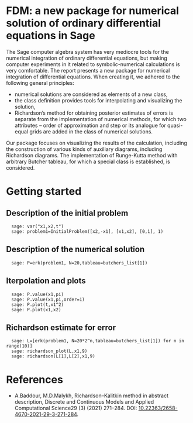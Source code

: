 # FDM: a new package for numerical solution of ordinary differential equations in Sage

The Sage computer algebra system has very mediocre tools for the numerical integration of ordinary 
differential equations, but making computer experiments in it related to symbolic-numerical
calculations is very comfortable. The report presents a new package for numerical integration
of differential equations. When creating it, we adhered to the following general principles: 
* numerical solutions are considered as elements of a new class, 
* the class definition provides tools for interpolating and visualizing the solution, 
* Richardson’s method for obtaining posterior estimates of errors is separate from the implementation of numerical methods, for which
two attributes – order of approximation and step or its analogue for quasi-equal grids are added in the class of numerical solutions. 

Our package focuses on visualizing the results of the calculation, including the construction of various kinds of auxiliary diagrams, including Richardson
diagrams. The implementation of Runge-Kutta method with arbitrary Butcher tableau,
for which a special class is established, is considered.

# Getting started
## Description of the initial problem
```
  sage: var("x1,x2,t")
  sage: problem1=InitialProblem([x2,-x1], [x1,x2], [0,1], 1)
```
## Description of the numerical solution

```
  sage: P=erk(problem1, N=20,tableau=butchers_list[1])
```
## Iterpolation and plots
```
  sage: P.value(x1,pi) 
  sage: P.value(x1,pi,order=1)
  sage: P.plot(t,x1^2)
  sage: P.plot(x1,x2)
```
## Richardson estimate for error
```
  sage: L=[erk(problem1, N=20*2^n,tableau=butchers_list[1]) for n in range(10)]
  sage: richardson_plot(L,x1,9)
  sage: richardson(L[1],L[2],x1,9)
```
# References
* A.Baddour, M.D.Malykh, Richardson–Kalitkin method in abstract description, Discrete and Continuous Models and Applied Computational Science29 (3) (2021) 271–284.  DOI: [10.22363/2658-4670-2021-29-3-271-284](https://doi.org/10.22363/2658-4670-2021-29-3-271-284).
